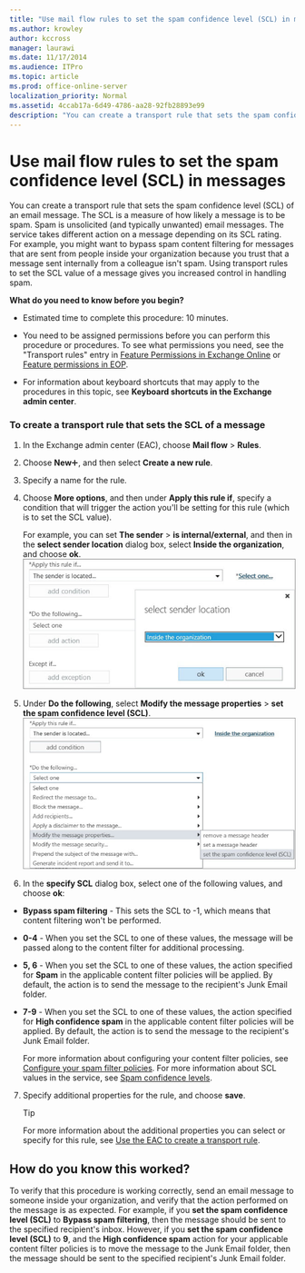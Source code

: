 ```yaml
---
title: "Use mail flow rules to set the spam confidence level (SCL) in messages"
ms.author: krowley
author: kccross
manager: laurawi
ms.date: 11/17/2014
ms.audience: ITPro
ms.topic: article
ms.prod: office-online-server
localization_priority: Normal
ms.assetid: 4ccab17a-6d49-4786-aa28-92fb28893e99
description: "You can create a transport rule that sets the spam confidence level (SCL) of an email message. The SCL is a measure of how likely a message is to be spam. Spam is unsolicited (and typically unwanted) email messages. The service takes different action on a message depending on its SCL rating. For example, you might want to bypass spam content filtering for messages that are sent from people inside your organization because you trust that a message sent internally from a colleague isn't spam. Using transport rules to set the SCL value of a message gives you increased control in handling spam."
---
```


# Use mail flow rules to set the spam confidence level (SCL) in messages

You can create a transport rule that sets the spam confidence level (SCL) of an email message. The SCL is a measure of how likely a message is to be spam. Spam is unsolicited (and typically unwanted) email messages. The service takes different action on a message depending on its SCL rating. For example, you might want to bypass spam content filtering for messages that are sent from people inside your organization because you trust that a message sent internally from a colleague isn't spam. Using transport rules to set the SCL value of a message gives you increased control in handling spam. 
  
 **What do you need to know before you begin?**
  
- Estimated time to complete this procedure: 10 minutes.
    
- You need to be assigned permissions before you can perform this procedure or procedures. To see what permissions you need, see the "Transport rules" entry in [Feature Permissions in Exchange Online](http://technet.microsoft.com/library/15073ce1-0917-403b-8839-02a2ebc96e16.aspx) or [Feature permissions in EOP](exchange-online-protection-eop/feature-permissions-in-eop.md). 
    
- For information about keyboard shortcuts that may apply to the procedures in this topic, see **Keyboard shortcuts in the Exchange admin center**.
    
### To create a transport rule that sets the SCL of a message

1. In the Exchange admin center (EAC), choose **Mail flow** \> **Rules**.
    
2. Choose **New**![Add Icon](media/ITPro_EAC_AddIcon.gif), and then select **Create a new rule**.
    
3. Specify a name for the rule.
    
4. Choose **More options**, and then under **Apply this rule if**, specify a condition that will trigger the action you'll be setting for this rule (which is to set the SCL value).
    
    For example, you can set **The sender** \> **is internal/external**, and then in the **select sender location** dialog box, select **Inside the organization**, and choose **ok**.
    ![Select sender location](media/EOP_ETR_SetSCL_1.jpg)
  
5. Under **Do the following**, select **Modify the message properties** \> **set the spam confidence level (SCL)**.
    ![Set the spam confidence level (SCL)](media/EOP_ETR_SetSCL_2.jpg)
  
6. In the **specify SCL** dialog box, select one of the following values, and choose **ok**:
    
  - **Bypass spam filtering** - This sets the SCL to -1, which means that content filtering won't be performed. 
    
  - **0-4** - When you set the SCL to one of these values, the message will be passed along to the content filter for additional processing. 
    
  - **5, 6** - When you set the SCL to one of these values, the action specified for **Spam** in the applicable content filter policies will be applied. By default, the action is to send the message to the recipient's Junk Email folder. 
    
  - **7-9** - When you set the SCL to one of these values, the action specified for **High confidence spam** in the applicable content filter policies will be applied. By default, the action is to send the message to the recipient's Junk Email folder. 
    
    For more information about configuring your content filter policies, see [Configure your spam filter policies](configure-your-spam-filter-policies.md). For more information about SCL values in the service, see [Spam confidence levels](spam-confidence-levels.md).
    
7. Specify additional properties for the rule, and choose **save**.
    
    > [!TIP]
    > For more information about the additional properties you can select or specify for this rule, see [Use the EAC to create a transport rule](http://technet.microsoft.com/library/e7a81372-b6d7-4d1f-bc9e-a845a7facac2.aspx#CreateEAC). 
  
## How do you know this worked?

To verify that this procedure is working correctly, send an email message to someone inside your organization, and verify that the action performed on the message is as expected. For example, if you **set the spam confidence level (SCL)** to **Bypass spam filtering**, then the message should be sent to the specified recipient's inbox. However, if you **set the spam confidence level (SCL)** to **9**, and the **High confidence spam** action for your applicable content filter policies is to move the message to the Junk Email folder, then the message should be sent to the specified recipient's Junk Email folder. 
  

